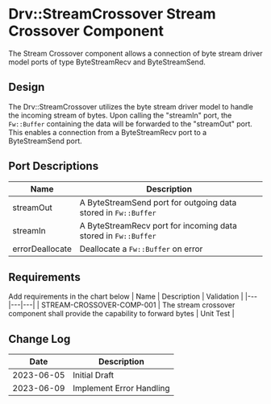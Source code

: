 # Drv::StreamCrossover Stream Crossover Component

The Stream Crossover component allows a connection of byte stream driver model ports of type ByteStreamRecv and
ByteStreamSend.

## Design

The Drv::StreamCrossover utilizes the byte stream driver model to handle the incoming stream of bytes. Upon calling
the "streamIn" port, the `Fw::Buffer` containing the data will be forwarded to the "streamOut" port. This enables a
connection from a ByteStreamRecv port to a ByteStreamSend port.

## Port Descriptions
| Name | Description |
|---|---|
| streamOut       | A ByteStreamSend port for outgoing data stored in `Fw::Buffer` |
| streamIn        | A ByteStreamRecv port for incoming data stored in `Fw::Buffer` |
| errorDeallocate | Deallocate a `Fw::Buffer` on error |

## Requirements
Add requirements in the chart below
| Name | Description | Validation |
|---|---|---|
| STREAM-CROSSOVER-COMP-001 | The stream crossover component shall provide the capability to forward bytes | Unit Test |

## Change Log
| Date | Description |
|---|---|
| 2023-06-05 | Initial Draft |
| 2023-06-09 | Implement Error Handling |
